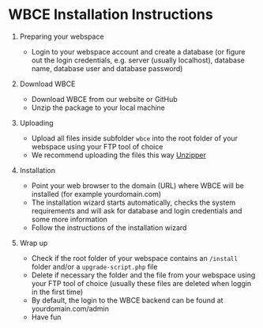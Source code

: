 # WBCE Installation Instructions

 1. Preparing your webspace
    - Login to your webspace account and create a database (or figure out the login credentials, e.g. server (usually localhost), database name, database user and database password)

 2. Download WBCE
    - Download WBCE from our website or GitHub
    - Unzip the package to your local machine

 3. Uploading
    - Upload all files inside subfolder `wbce` into the root folder of your webspace using your FTP tool of choice
    - We recommend uploading the files this way [Unzipper](https://addons.wbce.org/pages/addons.php?do=item&item=141)

 5. Installation
    - Point your web browser to the domain (URL) where WBCE will be installed (for example yourdomain.com)
    - The installation wizard starts automatically, checks the system requirements and will ask for database and login credentials and some more information
    - Follow the instructions of the installation wizard

 6. Wrap up
    - Check if the root folder of your webspace contains an `/install` folder and/or a `upgrade-script.php` file
    - Delete if necessary the folder and the file from your webspace using your FTP tool of choice (usually these files are deleted when loggin in the first time)
    - By default, the login to the WBCE backend can be found at yourdomain.com/admin
    - Have fun
